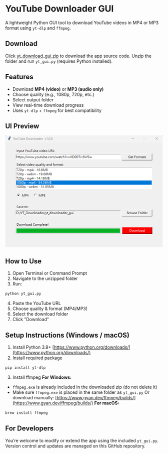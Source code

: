 # YouTube Downloader GUI

A lightweight Python GUI tool to download YouTube videos in MP4 or MP3 format using `yt-dlp` and `ffmpeg`.

## Download

Click [yt_download_gui.zip](https://github.com/alanlin0922/yt_downloader_gui/releases) to download the app source code.
Unzip the folder and run `yt_gui.py` (requires Python installed).

## Features

- Download **MP4 (video)** or **MP3 (audio only)**
- Choose quality (e.g., 1080p, 720p, etc.)
- Select output folder
- View real-time download progress
- Uses `yt-dlp` + `ffmpeg` for best compatibility

## UI Preview

![App Preview](images/preview_ui.png)

## How to Use

1. Open Terminal or Command Prompt
2. Navigate to the unzipped folder
3. Run:
```bash
python yt_gui.py
```
4. Paste the YouTube URL
5. Choose quality & format (MP4/MP3)
6. Select the download folder
7. Click "Download"

## Setup Instructions (Windows / macOS)

1. Install Python 3.8+
[https://www.python.org/downloads/](https://www.python.org/downloads/)
2. Install required package
```bash
pip install yt-dlp
```
3. Install ffmpeg
**For Windows:**
- `ffmpeg.exe` is already included in the downloaded zip (do not delete it)
- Make sure `ffmpeg.exe` is placed in the same folder as `yt_gui.py`
Or download manually: [https://www.gyan.dev/ffmpeg/builds/](https://www.gyan.dev/ffmpeg/builds/)
**For macOS:**
```bash
brew install ffmpeg
```

## For Developers

You’re welcome to modify or extend the app using the included `yt_gui.py`.
Version control and updates are managed on this GitHub repository.